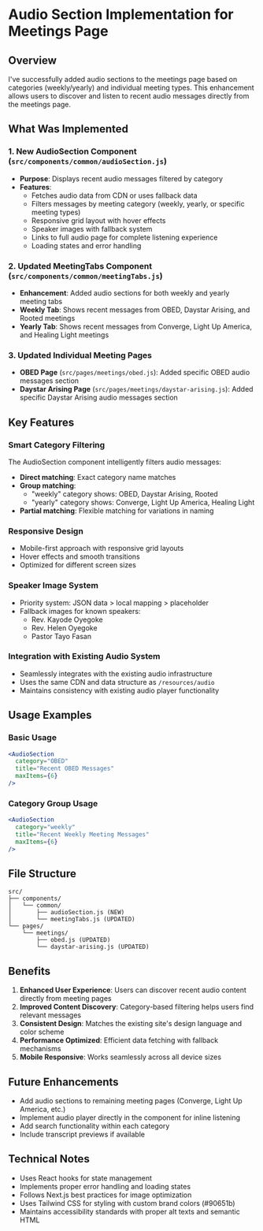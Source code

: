 # Audio Section Implementation for Meetings Page

## Overview
I've successfully added audio sections to the meetings page based on categories (weekly/yearly) and individual meeting types. This enhancement allows users to discover and listen to recent audio messages directly from the meetings page.

## What Was Implemented

### 1. New AudioSection Component (`src/components/common/audioSection.js`)
- **Purpose**: Displays recent audio messages filtered by category
- **Features**:
  - Fetches audio data from CDN or uses fallback data
  - Filters messages by meeting category (weekly, yearly, or specific meeting types)
  - Responsive grid layout with hover effects
  - Speaker images with fallback system
  - Links to full audio page for complete listening experience
  - Loading states and error handling

### 2. Updated MeetingTabs Component (`src/components/common/meetingTabs.js`)
- **Enhancement**: Added audio sections for both weekly and yearly meeting tabs
- **Weekly Tab**: Shows recent messages from OBED, Daystar Arising, and Rooted meetings
- **Yearly Tab**: Shows recent messages from Converge, Light Up America, and Healing Light meetings

### 3. Updated Individual Meeting Pages
- **OBED Page** (`src/pages/meetings/obed.js`): Added specific OBED audio messages section
- **Daystar Arising Page** (`src/pages/meetings/daystar-arising.js`): Added specific Daystar Arising audio messages section

## Key Features

### Smart Category Filtering
The AudioSection component intelligently filters audio messages:
- **Direct matching**: Exact category name matches
- **Group matching**: 
  - "weekly" category shows: OBED, Daystar Arising, Rooted
  - "yearly" category shows: Converge, Light Up America, Healing Light
- **Partial matching**: Flexible matching for variations in naming

### Responsive Design
- Mobile-first approach with responsive grid layouts
- Hover effects and smooth transitions
- Optimized for different screen sizes

### Speaker Image System
- Priority system: JSON data > local mapping > placeholder
- Fallback images for known speakers:
  - Rev. Kayode Oyegoke
  - Rev. Helen Oyegoke  
  - Pastor Tayo Fasan

### Integration with Existing Audio System
- Seamlessly integrates with the existing audio infrastructure
- Uses the same CDN and data structure as `/resources/audio`
- Maintains consistency with existing audio player functionality

## Usage Examples

### Basic Usage
```jsx
<AudioSection 
  category="OBED" 
  title="Recent OBED Messages"
  maxItems={6}
/>
```

### Category Group Usage
```jsx
<AudioSection 
  category="weekly" 
  title="Recent Weekly Meeting Messages"
  maxItems={6}
/>
```

## File Structure
```
src/
├── components/
│   └── common/
│       ├── audioSection.js (NEW)
│       └── meetingTabs.js (UPDATED)
└── pages/
    └── meetings/
        ├── obed.js (UPDATED)
        └── daystar-arising.js (UPDATED)
```

## Benefits
1. **Enhanced User Experience**: Users can discover recent audio content directly from meeting pages
2. **Improved Content Discovery**: Category-based filtering helps users find relevant messages
3. **Consistent Design**: Matches the existing site's design language and color scheme
4. **Performance Optimized**: Efficient data fetching with fallback mechanisms
5. **Mobile Responsive**: Works seamlessly across all device sizes

## Future Enhancements
- Add audio sections to remaining meeting pages (Converge, Light Up America, etc.)
- Implement audio player directly in the component for inline listening
- Add search functionality within each category
- Include transcript previews if available

## Technical Notes
- Uses React hooks for state management
- Implements proper error handling and loading states
- Follows Next.js best practices for image optimization
- Uses Tailwind CSS for styling with custom brand colors (#90651b)
- Maintains accessibility standards with proper alt texts and semantic HTML